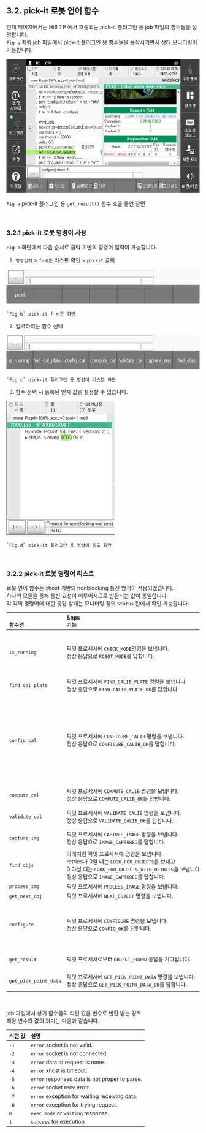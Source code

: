 ﻿## 3.2. pick-it 로봇 언어 함수

현재 페이지에서는 Hi6 TP 에서 호출되는 pick-it 플러그인 용 job 파일의 함수들을 설명합니다.  
`Fig a` 처럼 job 파일에서 pick-it 플러그인 용 함수들을 동작시키면서 상태 모니터링이 가능합니다.  


<img src="../../_assets/01_panel.png" height=350hv> 

`Fig a` pick-it 플러그인 용 `get_result()` 함수 호출 중인 장면


<br>

### 3.2.1 pick-it 로봇 명령어 사용

`Fig a` 화면에서 다음 순서로 클릭 기반의 명령어 입력이 가능합니다.  

1. `명령입력` > `f-버튼` 리스트 확인 > `pickit` 클릭  
<img src="../../_assets/05_pickit_cmd_1.png" height=90hv> 

    `Fig b` pick-it f-버튼 화면

2. 입력하려는 함수 선택  
<img src="../../_assets/06_pickit_cmd_2.png" height=90hv> 

    `Fig c` pick-it 플러그인 용 명령어 리스트 화면

3. 함수 선택 시 등록된 인자 값을 설정할 수 있습니다.  
<img src="../../_assets/07_pickit_cmd_3.png" height=350hv>   

    `Fig d` pick-it 플러그인 용 명령어 호출 화면

<br>

### 3.2.2 pick-it 로봇 명령어 리스트

로봇 언어 함수는 xhost 기반의 nonblocking 통신 방식이 적용되었습니다.  
하나의 모듈을 통해 통신 요청이 이루어지므로 반환되는 값이 동일합니다.  
각 각의 명령어에 대한 응답 상태는 모니터링 창의 `Status` 칸에서 확인 가능합니다.

|<br>함수명|&nps&nbsp;&nbsp;&nbsp;&nbsp;&nbsp;&nbsp;&nbsp;&nbsp;&nbsp;&nbsp;&nbsp;&nbsp;&nbsp;&nbsp;&nbsp;&nbsp;&nbsp;&nbsp;&nbsp;&nbsp;&nbsp;&nbsp;&nbsp;&nbsp;&nbsp;&nbsp;&nbsp;&nbsp;&nbsp;&nbsp;&nbsp;&nbsp;&nbsp;&nbsp;&nbsp;&nbsp;&nbsp;&nbsp;&nbsp;&nbsp;&nbsp;&nbsp;&nbsp;&nbsp;&nbsp;&nbsp;&nbsp;&nbsp;&nbsp;&nbsp;&nbsp;&nbsp;&nbsp;&nbsp;&nbsp;&nbsp;&nbsp;&nbsp;&nbsp;&nbsp;&nbsp;&nbsp;&nbsp;&nbsp;&nbsp;&nbsp;&nbsp;&nbsp;&nbsp;&nbsp;&nbsp;&nbsp;&nbsp;&nbsp;&nbsp;&nbsp;&nbsp;&nbsp;&nbsp;&nbsp;&nbsp;&nbsp;&nbsp;&nbsp;&nbsp;&nbsp;&nbsp;&nbsp;&nbsp;&nbsp;&nbsp;&nbsp;&nbsp;&nbsp;&nbsp;<br>기능|<br>인자|
|:---|:---|:---|
|`is_running`|픽잇 프로세서에 `CHECK_MODE`명령을 보냅니다.<br>정상 응답으로 `ROBOT_MODE`를 답합니다. |`1st`) timeout (= 제한시간) <br>`2nd`) addr_on_timeout (= 타임아웃 시 분기 주소)|
|`find_cal_plate`|픽잇 프로세서에 `FIND_CALIB_PLATE` 명령을 보냅니다.<br> 정상 응답으로 `FIND_CALIB_PLATE_OK`를 답합니다.|`1st`) timeout<br>`2nd`) addr_on_timeout|
|`config_cal`|픽잇 프로세서에 `CONFIGURE_CALIB` 명령을 보냅니다.<br>정상 응답으로 `CONFIGURE_CALIB_OK`를 답합니다.|`1st`) method(= 캘리브레이션 방법) <br> &rightarrow; 단일포즈) 0, 다중포즈) 1<br>`2nd`) camera_mount(= 카메라 위치)<br>&rightarrow; 로봇에 부착) 1, 그 외) 0 <br>`3rd`) timeout<br>`4th`) addr_on_timeout<br>|
|`compute_cal`|픽잇 프로세서에 `COMPUTE_CALIB` 명령을 보냅니다.<br>정상 응답으로 `COMPUTE_CALIB_OK`를 답합니다.|`1st`) timeout<br>`2nd`) addr_on_timeout|
|`validate_cal`|픽잇 프로세서에 `VALIDATE_CALIB` 명령을 보냅니다.<br>정상 응답으로 `VALIDATE_CALIB_OK`를 답합니다.|`1st`) timeout<br>`2nd`) addr_on_timeout|
|`capture_img`|픽잇 프로세서에 `CAPTURE_IMAGE` 명령을 보냅니다.<br>정상 응답으로 `IMAGE_CAPTURED`를 답합니다.|`1st`) timeout<br>`2nd`) addr_on_timeout|
|`find_objs`|아래처럼 픽잇 프로세서에 명령을 보냅니다.<br>retries가 0일 때는 `LOOK_FOR_OBJECTS`를 보내고<br>0 아닐 때는 `LOOK_FOR_OBJECTS_WITH_RETRIES`을 보냅니다.<br>정상 응답으로 `IMAGE_CAPTURED`를 답합니다.|`1st`) retries(= 반복 횟수)|
|`process_img`|픽잇 프로세서에 `PROCESS_IMAGE` 명령을 보냅니다.| - |
|`get_next_obj`|픽잇 프로세서에 `NEXT_OBJECT` 명령을 보냅니다.| - |
|`configure`|픽잇 프로세서에 `CONFIGURE` 명령을 보냅니다.<br>정상 응답으로 `CONFIG_OK`를 답합니다.|`1st`) setup_id(1 ~ 500)<br>`2nd`) Product file No(1 ~ 500)<br>`3rd`) timeout<br>`4th`) addr_on_timeout|
|`get_result`|픽잇 프로세서로부터 `OBJECT_FOUND` 응답을 기다립니다. |`1st`) timeout<br>`2nd`) addr_on_timeout|
|`get_pick_point_data`|픽잇 프로세서에 `GET_PICK_POINT_DATA` 명령을 보냅니다.<br>정상 응답으로 `GET_PICK_POINT_DATA_OK`를 답합니다.|`1st`) timeout<br>`2nd`) addr_on_timeout|

<br>

job 파일에서 상기 함수들의 리턴 값을 변수로 반환 받는 경우  
해당 변수의 값의 의미는 다음과 같습니다.

|리턴 값|설명|
|:---|:---|
|`-1`| `error` socket is not valid.                  |
|`-2`| `error` socket is not connected.              |
|`-3`| `error` data to request is none.              |
|`-4`| `error` xhost is timeout.                     |
|`-5`| `error` responsed data is not proper to parse.|
|`-6`| `error` socket recv error.                    |
|`-7`| `error` exception for waiting receiving data. |
|`-8`| `error` exception for trying request.         |
| `0`| `exec_mode` or `waiting` response.            |
| `1`| `success` for execution.                      |